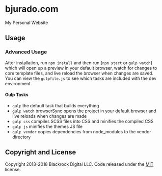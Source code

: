 # bjurado.com
My Personal Website

## Usage

### Advanced Usage

After installation, run `npm install` and then run [`npm start` or `gulp watch`] which will open up a preview in your default browser, watch for changes to core template files, and live reload the browser when changes are saved. You can view the `gulpfile.js` to see which tasks are included with the dev environment.

#### Gulp Tasks

- `gulp` the default task that builds everything
- `gulp watch` browserSync opens the project in your default browser and live reloads when changes are made
- `gulp css` compiles SCSS files into CSS and minifies the compiled CSS
- `gulp js` minifies the themes JS file
- `gulp vendor` copies dependencies from node_modules to the vendor directory

## Copyright and License

Copyright 2013-2018 Blackrock Digital LLC. Code released under the [MIT](https://github.com/brandonjurado/brandonjurado.github.io/blob/master/LICENSE) license.

